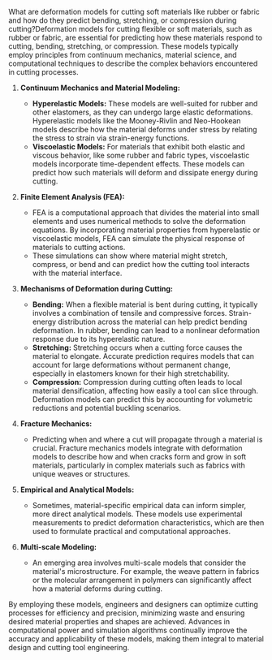 What are deformation models for cutting soft materials like rubber or fabric and how do they predict bending, stretching, or compression during cutting?Deformation models for cutting flexible or soft materials, such as rubber or fabric, are essential for predicting how these materials respond to cutting, bending, stretching, or compression. These models typically employ principles from continuum mechanics, material science, and computational techniques to describe the complex behaviors encountered in cutting processes.

1. **Continuum Mechanics and Material Modeling:**
   - **Hyperelastic Models:** These models are well-suited for rubber and other elastomers, as they can undergo large elastic deformations. Hyperelastic models like the Mooney-Rivlin and Neo-Hookean models describe how the material deforms under stress by relating the stress to strain via strain-energy functions.
   - **Viscoelastic Models:** For materials that exhibit both elastic and viscous behavior, like some rubber and fabric types, viscoelastic models incorporate time-dependent effects. These models can predict how such materials will deform and dissipate energy during cutting.

2. **Finite Element Analysis (FEA):**
   - FEA is a computational approach that divides the material into small elements and uses numerical methods to solve the deformation equations. By incorporating material properties from hyperelastic or viscoelastic models, FEA can simulate the physical response of materials to cutting actions.
   - These simulations can show where material might stretch, compress, or bend and can predict how the cutting tool interacts with the material interface.

3. **Mechanisms of Deformation during Cutting:**
   - **Bending:** When a flexible material is bent during cutting, it typically involves a combination of tensile and compressive forces. Strain-energy distribution across the material can help predict bending deformation. In rubber, bending can lead to a nonlinear deformation response due to its hyperelastic nature.
   - **Stretching:** Stretching occurs when a cutting force causes the material to elongate. Accurate prediction requires models that can account for large deformations without permanent change, especially in elastomers known for their high stretchability.
   - **Compression:** Compression during cutting often leads to local material densification, affecting how easily a tool can slice through. Deformation models can predict this by accounting for volumetric reductions and potential buckling scenarios.

4. **Fracture Mechanics:**
   - Predicting when and where a cut will propagate through a material is crucial. Fracture mechanics models integrate with deformation models to describe how and when cracks form and grow in soft materials, particularly in complex materials such as fabrics with unique weaves or structures.

5. **Empirical and Analytical Models:**
   - Sometimes, material-specific empirical data can inform simpler, more direct analytical models. These models use experimental measurements to predict deformation characteristics, which are then used to formulate practical and computational approaches.

6. **Multi-scale Modeling:**
   - An emerging area involves multi-scale models that consider the material's microstructure. For example, the weave pattern in fabrics or the molecular arrangement in polymers can significantly affect how a material deforms during cutting.

By employing these models, engineers and designers can optimize cutting processes for efficiency and precision, minimizing waste and ensuring desired material properties and shapes are achieved. Advances in computational power and simulation algorithms continually improve the accuracy and applicability of these models, making them integral to material design and cutting tool engineering.